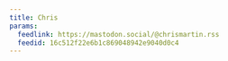 ```yaml
---
title: Chris
params:
  feedlink: https://mastodon.social/@chrismartin.rss
  feedid: 16c512f22e6b1c869048942e9040d0c4
---
```

